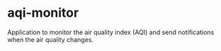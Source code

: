 # aqi-monitor
Application to monitor the air quality index (AQI) and send notifications when the air quality changes.
